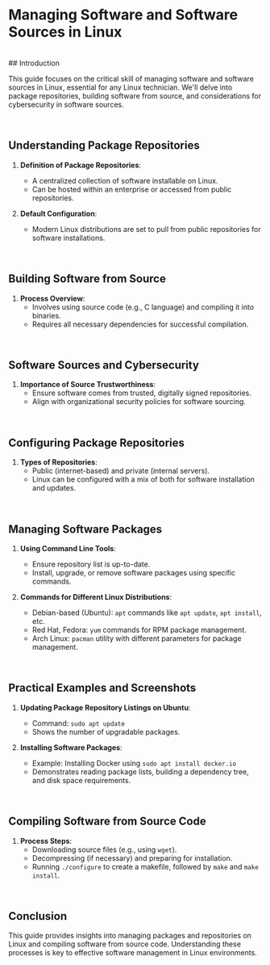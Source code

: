 # Managing Software and Software Sources in Linux

<br>
## Introduction

This guide focuses on the critical skill of managing software and software sources in Linux, essential for any Linux technician. We'll delve into package repositories, building software from source, and considerations for cybersecurity in software sources.

<br>

## Understanding Package Repositories

1. **Definition of Package Repositories**:
   - A centralized collection of software installable on Linux.
   - Can be hosted within an enterprise or accessed from public repositories.

2. **Default Configuration**:
   - Modern Linux distributions are set to pull from public repositories for software installations.

<br>

## Building Software from Source

1. **Process Overview**:
   - Involves using source code (e.g., C language) and compiling it into binaries.
   - Requires all necessary dependencies for successful compilation.

<br>

## Software Sources and Cybersecurity

1. **Importance of Source Trustworthiness**:
   - Ensure software comes from trusted, digitally signed repositories.
   - Align with organizational security policies for software sourcing.

<br>

## Configuring Package Repositories

1. **Types of Repositories**:
   - Public (internet-based) and private (internal servers).
   - Linux can be configured with a mix of both for software installation and updates.

<br>

## Managing Software Packages

1. **Using Command Line Tools**:
   - Ensure repository list is up-to-date.
   - Install, upgrade, or remove software packages using specific commands.

2. **Commands for Different Linux Distributions**:
   - Debian-based (Ubuntu): `apt` commands like `apt update`, `apt install`, etc.
   - Red Hat, Fedora: `yum` commands for RPM package management.
   - Arch Linux: `pacman` utility with different parameters for package management.

<br>

## Practical Examples and Screenshots

1. **Updating Package Repository Listings on Ubuntu**:
   - Command: `sudo apt update`
   - Shows the number of upgradable packages.

2. **Installing Software Packages**:
   - Example: Installing Docker using `sudo apt install docker.io`
   - Demonstrates reading package lists, building a dependency tree, and disk space requirements.

<br>

## Compiling Software from Source Code

1. **Process Steps**:
   - Downloading source files (e.g., using `wget`).
   - Decompressing (if necessary) and preparing for installation.
   - Running `./configure` to create a makefile, followed by `make` and `make install`.

<br>

## Conclusion

This guide provides insights into managing packages and repositories on Linux and compiling software from source code. Understanding these processes is key to effective software management in Linux environments.
